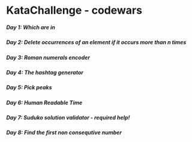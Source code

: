 # KataChallenge - codewars

##### Day 1: Which are in 
##### Day 2: Delete occurrences of an element if it occurs more than n times
##### Day 3: Roman numerals encoder
##### Day 4: The hashtag generator 
##### Day 5: Pick peaks
##### Day 6: Human Readable Time
##### Day 7: Suduko solution validator - required help! 
##### Day 8: Find the first non consequtive number 



